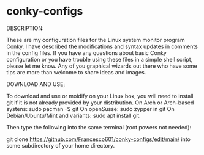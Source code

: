 # conky-configs

DESCRIPTION:

These are my configuration files for the Linux system monitor program Conky.
I have described the modifications and syntax updates in comments in the config files.
If you have any questions about basic Conky configuration or you have trouble using these files in a simple shell script, please let me know.
Any of you graphical wizards out there who have some tips are more than welcome to share ideas and images. 



DOWNLOAD AND USE; 

To download and use or moidify on your Linux box, you will need to install git if it is not already provided by your distribution.
On Arch or Arch-based systens: sudo pacman -S git
On openSusse: sudo zypper in git
On Debian/Ubuntu/Mint and variants: sudo apt install git.

Then type the following into the same terminal (root powers not needed):

 git clone https://github.com/Francesco601/conky-configs/edit/main/ into some subdirectory of your home directory.
